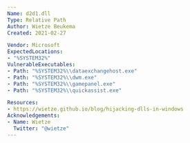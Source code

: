 ```yaml
---
Name: d2d1.dll
Type: Relative Path
Author: Wietze Beukema
Created: 2021-02-27

Vendor: Microsoft
ExpectedLocations:
- "%SYSTEM32%"
VulnerableExecutables:
- Path: "%SYSTEM32%\\dataexchangehost.exe"
- Path: "%SYSTEM32%\\dwm.exe"
- Path: "%SYSTEM32%\\gamepanel.exe"
- Path: "%SYSTEM32%\\quickassist.exe"

Resources:
- https://wietze.github.io/blog/hijacking-dlls-in-windows
Acknowledgements:
- Name: Wietze
  Twitter: "@wietze"
---
```

